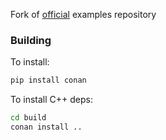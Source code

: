 Fork of [official](https://github.com/ftexchange/ftx) examples repository

### Building
To install:

```bash
pip install conan
```

To install C++ deps:
```bash
cd build
conan install ..
```